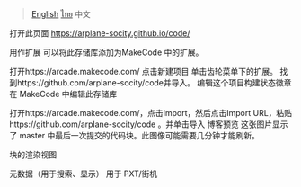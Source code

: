 >[English](readme_en.md) [ไทย](readme_th.md) 中文

打开此页面 https://arplane-socity.github.io/code/

用作扩展
可以将此存储库添加为MakeCode 中的扩展。

打开https://arcade.makecode.com/
点击新建项目
单击齿轮菜单下的扩展。
找到https://github.com/arplane-socity/code并导入。
编辑这个项目构建状态徽章
在 MakeCode 中编辑此存储库

打开https://arcade.makecode.com/，点击Import，然后点击Import URL，粘贴https://github.com/arplane-socity/code 。并单击导入 博客预览 这张图片显示了 master 中最后一次提交的代码块。此图像可能需要几分钟才能刷新。

块的渲染视图

元数据（用于搜索、显示）
用于 PXT/街机
